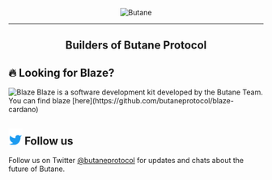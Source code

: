 <p align="center">
  <img src="https://pbs.twimg.com/profile_banners/1686971626112569344/1710244287/1500x500" alt="Butane" width="425" />
  <hr />
<h2 align="center" style="border-bottom: none">Builders of Butane Protocol</h2>
</p>

## 🔥 Looking for Blaze?
<img src="https://pbs.twimg.com/media/GMq_0ksWgAAqGR5?format=jpg&name=large" alt="Blaze" width="425" />
Blaze is a software development kit developed by the Butane Team.
You can find blaze [here](https://github.com/butaneprotocol/blaze-cardano)

## <img src="https://raw.githubusercontent.com/CardanoSolutions/ogmios/master/.github/twitter.svg" height="32" /> Follow us

Follow us on Twitter [@butaneprotocol](https://twitter.com/butaneprotocol) for updates and chats about the future of Butane.
